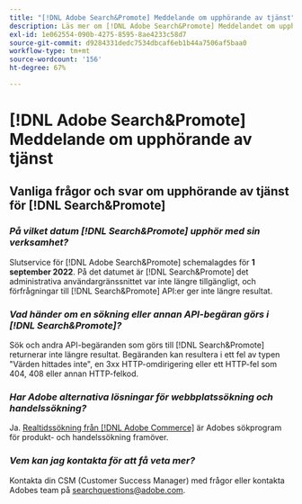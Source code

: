 ```yaml
---
title: "[!DNL Adobe Search&Promote] Meddelande om upphörande av tjänst"
description: Läs mer om [!DNL Adobe Search&Promote] Meddelandet om upphörande av tjänsten.
exl-id: 1e062554-090b-4275-8595-8ae4233c58d7
source-git-commit: d9284331dedc7534dbcaf6eb1b44a7506af5baa0
workflow-type: tm+mt
source-wordcount: '156'
ht-degree: 67%

---
```


# [!DNL Adobe Search&Promote] Meddelande om upphörande av tjänst

## Vanliga frågor och svar om upphörande av tjänst för [!DNL Search&Promote]

### **_På vilket datum [!DNL Search&Promote] upphör med sin verksamhet?_**

Slutservice för [!DNL Adobe Search&Promote] schemalagdes för **1 september 2022**. På det datumet är [!DNL Search&Promote] det administrativa användargränssnittet var inte längre tillgängligt, och förfrågningar till [!DNL Search&Promote] API:er ger inte längre resultat.

### **_Vad händer om en sökning eller annan API-begäran görs i [!DNL Search&Promote]?_**

Sök och andra API-begäranden som görs till [!DNL Search&Promote] returnerar inte längre resultat. Begäranden kan resultera i ett fel av typen &quot;Värden hittades inte&quot;, en 3xx HTTP-omdirigering eller ett HTTP-fel som 404, 408 eller annan HTTP-felkod.

### **_Har Adobe alternativa lösningar för webbplatssökning och handelssökning?_**

Ja. [Realtidssökning från [!DNL Adobe Commerce]](https://experienceleague.adobe.com/docs/commerce-merchant-services/live-search/guide-overview.html?lang=en) är Adobes sökprogram för produkt- och handelssökning framöver.

<!-- ### **_Can Adobe recommend any frameworks or platforms that offer features similar to Search&Promote?_**

  Yes. If the Search&Promote feature is critical to your marketing strategy, consider the many open-source frameworks that exist to power search, including [Apache Solr](https://solr.apache.org/) and [Elastic Free and Open](https://www.elastic.co/about/free-and-open).  

  Also, both [AWS](https://aws.amazon.com/cloudsearch/) and [Microsoft&reg; Azure](https://azure.microsoft.com/en-us/services/search/) provide cloud-native search capabilities on their respective cloud platforms. You can integrate both options into Adobe Experience Manager Sites to power site search and more. -->

### **_Vem kan jag kontakta för att få veta mer?_**

Kontakta din CSM (Customer Success Manager) med frågor eller kontakta Adobes team på [searchquestions@adobe.com](mailto:searchquestions@adobe.com).
